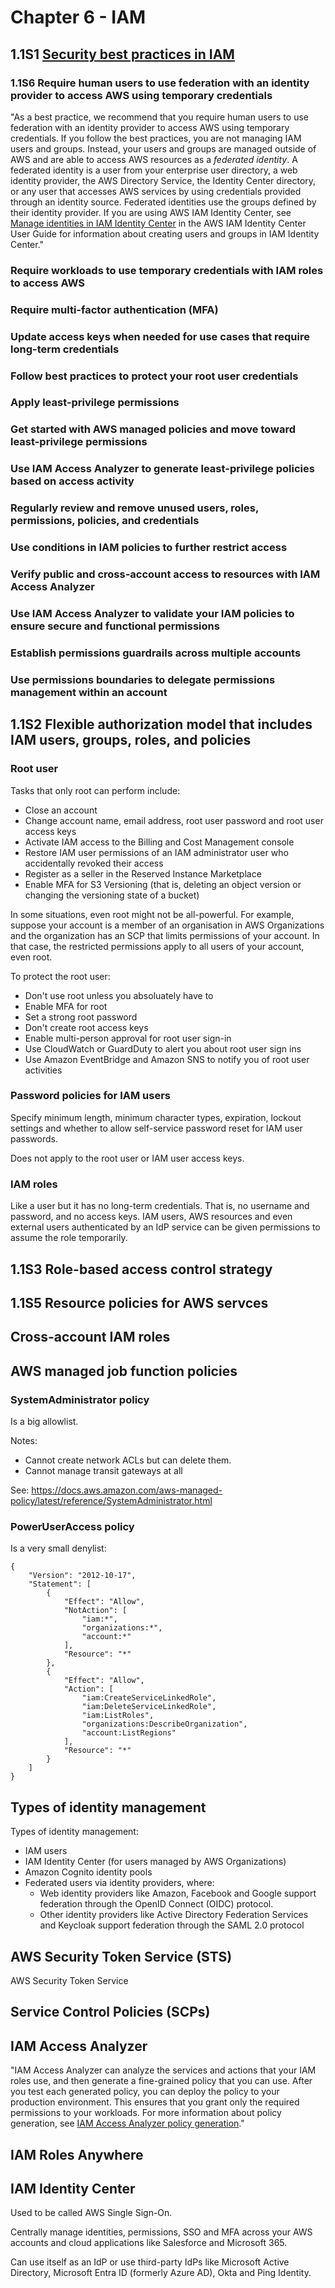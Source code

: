 # Chapter 6 - IAM


## 1.1S1 [Security best practices in IAM](https://docs.aws.amazon.com/IAM/latest/UserGuide/best-practices.html)

### 1.1S6 Require human users to use federation with an identity provider to access AWS using temporary credentials
"As a best practice, we recommend that you require human users to use federation with an identity provider to access AWS using temporary credentials. If you follow the best practices, you are not managing IAM users and groups. Instead, your users and groups are managed outside of AWS and are able to access AWS resources as a *federated identity*. A federated identity is a user from your enterprise user directory, a web identity provider, the AWS Directory Service, the Identity Center directory, or any user that accesses AWS services by using credentials provided through an identity source. Federated identities use the groups defined by their identity provider. If you are using AWS IAM Identity Center, see [Manage identities in IAM Identity Center](https://docs.aws.amazon.com/singlesignon/latest/userguide/manage-your-identity-source-sso.html) in the AWS IAM Identity Center User Guide for information about creating users and groups in IAM Identity Center."

### Require workloads to use temporary credentials with IAM roles to access AWS
### Require multi-factor authentication (MFA)
### Update access keys when needed for use cases that require long-term credentials
### Follow best practices to protect your root user credentials
### Apply least-privilege permissions
### Get started with AWS managed policies and move toward least-privilege permissions
### Use IAM Access Analyzer to generate least-privilege policies based on access activity
### Regularly review and remove unused users, roles, permissions, policies, and credentials
### Use conditions in IAM policies to further restrict access
### Verify public and cross-account access to resources with IAM Access Analyzer
### Use IAM Access Analyzer to validate your IAM policies to ensure secure and functional permissions
### Establish permissions guardrails across multiple accounts
### Use permissions boundaries to delegate permissions management within an account


## 1.1S2 Flexible authorization model that includes IAM users, groups, roles, and policies

### Root user

Tasks that only root can perform include:
* Close an account
* Change account name, email address, root user password and root user access keys
* Activate IAM access to the Billing and Cost Management console
* Restore IAM user permissions of an IAM administrator user who accidentally revoked their access
* Register as a seller in the Reserved Instance Marketplace
* Enable MFA for S3 Versioning (that is, deleting an object version or changing the versioning state of a bucket)

In some situations, even root might not be all-powerful. For example, suppose your account is a member of an organisation in AWS Organizations and the organization has an SCP that limits permissions of your account. In that case, the restricted permissions apply to all users of your account, even root.

To protect the root user:
* Don't use root unless you absoluately have to
* Enable MFA for root
* Set a strong root password
* Don't create root access keys
* Enable multi-person approval for root user sign-in
* Use CloudWatch or GuardDuty to alert you about root user sign ins
* Use Amazon EventBridge and Amazon SNS to notify you of root user activities

### Password policies for IAM users

Specify minimum length, minimum character types, expiration, lockout settings and whether to allow self-service password reset for IAM user passwords.

Does not apply to the root user or IAM user access keys.

### IAM roles

Like a user but it has no long-term credentials. That is, no username and password, and no access keys. IAM users, AWS resources and even external users authenticated by an IdP service can be given permissions to assume the role temporarily.


## 1.1S3 Role-based access control strategy

## 1.1S5 Resource policies for AWS servces

## Cross-account IAM roles

## AWS managed job function policies

### SystemAdministrator policy

Is a big allowlist.

Notes:
- Cannot create network ACLs but can delete them.
- Cannot manage transit gateways at all

See: https://docs.aws.amazon.com/aws-managed-policy/latest/reference/SystemAdministrator.html

### PowerUserAccess policy

Is a very small denylist:

    {
        "Version": "2012-10-17",
        "Statement": [
            {
                "Effect": "Allow",
                "NotAction": [
                    "iam:*",
                    "organizations:*",
                    "account:*"
                ],
                "Resource": "*"
            },
            {
                "Effect": "Allow",
                "Action": [
                    "iam:CreateServiceLinkedRole",
                    "iam:DeleteServiceLinkedRole",
                    "iam:ListRoles",
                    "organizations:DescribeOrganization",
                    "account:ListRegions"
                ],
                "Resource": "*"
            }
        ]
    }

## Types of identity management

Types of identity management:
* IAM users
* IAM Identity Center (for users managed by AWS Organizations)
* Amazon Cognito identity pools
* Federated users via identity providers, where:
    * Web identity providers like Amazon, Facebook and Google support federation through the OpenID Connect (OIDC) protocol.
    * Other identity providers like Active Directory Federation Services and Keycloak support federation through the SAML 2.0 protocol


## AWS Security Token Service (STS)
AWS Security Token Service

## Service Control Policies (SCPs)

## IAM Access Analyzer

"IAM Access Analyzer can analyze the services and actions that your IAM roles use, and then generate a fine-grained policy that you can use. After you test each generated policy, you can deploy the policy to your production environment. This ensures that you grant only the required permissions to your workloads. For more information about policy generation, see [IAM Access Analyzer policy generation](https://docs.aws.amazon.com/IAM/latest/UserGuide/access-analyzer-policy-generation.html)."

## IAM Roles Anywhere

## IAM Identity Center

Used to be called AWS Single Sign-On.

Centrally manage identities, permissions, SSO and MFA across your AWS accounts and cloud applications like Salesforce and Microsoft 365.

Can use itself as an IdP or use third-party IdPs like Microsoft Active Directory, Microsoft Entra ID (formerly Azure AD), Okta and Ping Identity.
